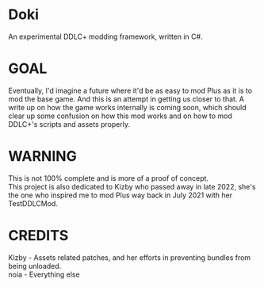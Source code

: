 # Doki
 An experimental DDLC+ modding framework, written in C#.

# GOAL
Eventually, I'd imagine a future where it'd be as easy to mod Plus as it is to mod the base game. And this is an attempt in getting us closer to that. A write up on how the game works internally is coming soon, which should clear up some confusion on how this mod works and on how to mod DDLC+'s scripts and assets properly. <br>
# WARNING
This is not 100% complete and is more of a proof of concept. <br> This project is also dedicated to Kizby who passed away in late 2022, she's the one who inspired me to mod Plus way back in July 2021 with her TestDDLCMod.

# CREDITS
Kizby - Assets related patches, and her efforts in preventing bundles from being unloaded. <br>
noia - Everything else
